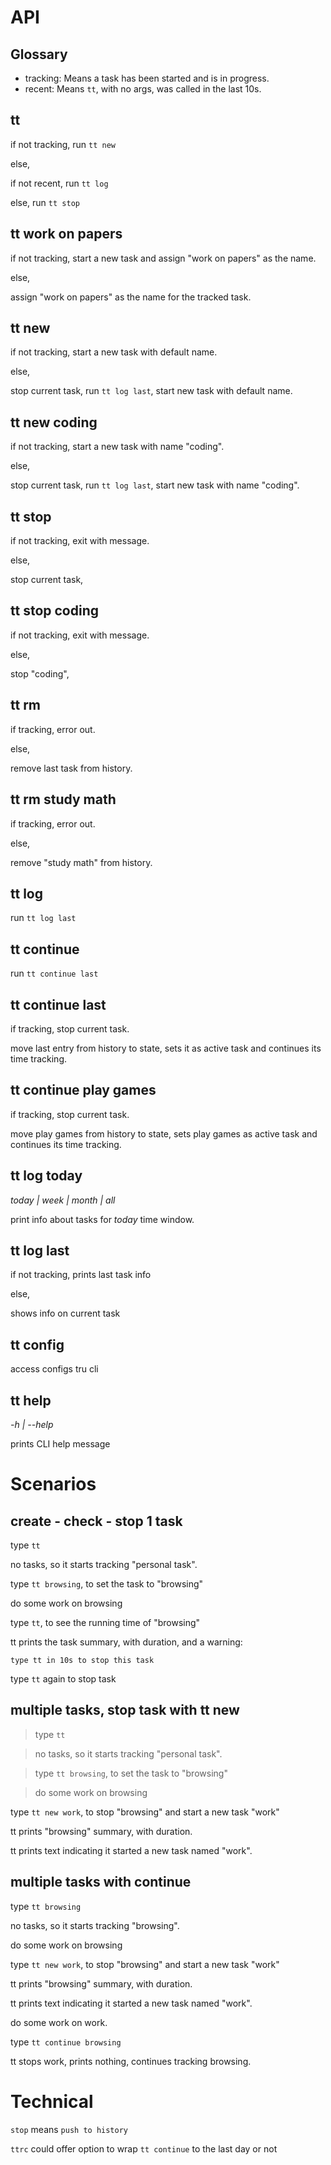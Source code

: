 # API

## Glossary

- tracking: Means a task has been started and is in progress.
- recent: Means `tt`, with no args, was called in the last 10s.

## tt

if not tracking, run `tt new`

else,

if not recent, run `tt log`

else, run `tt stop`

## tt work on papers

if not tracking, start a new task and assign "work on papers" as the name.

else,

assign "work on papers" as the name for the tracked task.

## tt new

if not tracking, start a new task with default name.

else,

stop current task,
run `tt log last`,
start new task with default name.

## tt new coding

if not tracking, start a new task with name "coding".

else,

stop current task,
run `tt log last`,
start new task with name "coding".

## tt stop

if not tracking, exit with message.

else,

stop current task,

## tt stop coding

if not tracking, exit with message.

else,

stop "coding",

## tt rm

if tracking, error out.

else,

remove last task from history.

## tt rm study math

if tracking, error out.

else,

remove "study math" from history.

## tt log

run `tt log last`

## tt continue

run `tt continue last`

## tt continue last

if tracking, stop current task.

move last entry from history to state, sets it as active task and continues its time tracking.

## tt continue play games

if tracking, stop current task.

move play games from history to state, sets play games as active task and continues its time tracking.

## tt log today

_today | week | month | all_

print info about tasks for _today_ time window.

## tt log last

if not tracking, prints last task info

else,

shows info on current task

## tt config

access configs tru cli

## tt help

_-h | --help_

prints CLI help message

# Scenarios

## create - check - stop 1 task

type `tt`

no tasks, so it starts tracking "personal task".

type `tt browsing`, to set the task to "browsing"

do some work on browsing

type `tt`, to see the running time of "browsing"

tt prints the task summary, with duration, and a warning:

`type tt in 10s to stop this task`

type `tt` again to stop task

## multiple tasks, stop task with tt new

>type `tt`

>no tasks, so it starts tracking "personal task".

>type `tt browsing`, to set the task to "browsing"

>do some work on browsing

type `tt new work`, to stop "browsing" and start a new task "work"

tt prints "browsing" summary, with duration.

tt prints text indicating it started a new task named "work".

## multiple tasks with continue

type `tt browsing`

no tasks, so it starts tracking "browsing".

do some work on browsing

type `tt new work`, to stop "browsing" and start a new task "work"

tt prints "browsing" summary, with duration.

tt prints text indicating it started a new task named "work".

do some work on work.

type `tt continue browsing`

tt stops work, prints nothing, continues tracking browsing.

# Technical

`stop` means `push to history`

`ttrc` could offer option to wrap `tt continue` to the last day or not
